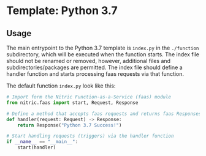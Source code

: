 # Template: Python 3.7

## Usage

The main entrypoint to the Python 3.7 template is `index.py` in the `./function` subdirectory, which will be executed when the function starts. The index file should not be renamed or removed, however, additional files and subdirectories/packages are permitted. The index file should define a handler function and starts processing faas requests via that function.

The default function `index.py` look like this:

```python
# Import form the Nitric Function-as-a-Service (faas) module
from nitric.faas import start, Request, Response

# Define a method that accepts faas requests and returns faas Responses (or None)
def handler(request: Request) -> Response:
    return Response("Python 3.7 Success!")

# Start handling requests (triggers) via the handler function
if __name__ == "__main__":
    start(handler)
```